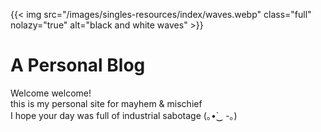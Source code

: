 ---
---
{{< img src="/images/singles-resources/index/waves.webp" class="full" nolazy="true" alt="black and white waves" >}}

# A Personal Blog

Welcome welcome!  
this is my personal site for mayhem & mischief  
I hope your day was full of industrial sabotage (｡•̀‿ -｡)






